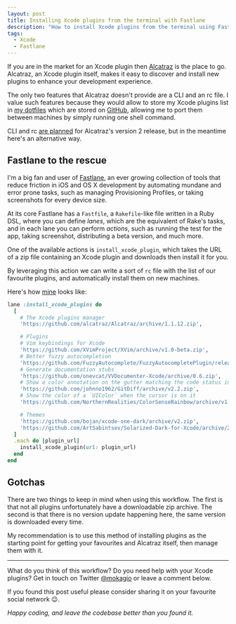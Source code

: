 ```yaml
---
layout: post
title: Installing Xcode plugins from the terminal with Fastlane
description: "How to install Xcode plugins from the terminal using Fastlane, and persist them across machines."
tags:
  - Xcode
  - Fastlane
---
```


If you are in the market for an Xcode plugin then [Alcatraz](http://alcatraz.io/) is the place to go. Alcatraz, an Xcode plugin itself, makes it easy to discover and install new plugins to enhance your development experience.

The only two features that Alcatraz doesn't provide are a CLI and an rc file. I value such features because they would allow to store my Xcode plugins list in [my dotfiles](https://github.com/mokagio/dotfiles) which are stored on [GitHub](https://github.com), allowing me to port them between machines by simply running one shell command.

CLI and rc [are planned](https://github.com/alcatraz/Alcatraz/issues/201) for Alcatraz's version 2 release, but in the meantime here's an alternative way.

## Fastlane to the rescue

I'm a big fan and user of [Fastlane](https://fastlane.tools/), an ever growing collection of tools that reduce friction in iOS and OS X development by automating mundane and error prone tasks, such as managing Provisioning Profiles, or taking screenshots for every device size.

At its core Fastlane has a `Fastfile`, a `Rakefile`-like file written in a Ruby DSL, where you can define _lanes_, which are the equivalent of Rake's tasks, and in each lane you can perform _actions_, such as running the test for the app, taking screenshot, distributing a beta version, and much more.

One of the available actions is `install_xcode_plugin`, which takes the URL of a zip file containing an Xcode plugin and downloads then install it for you.

By leveraging this action we can write a sort of `rc` file with the list of our favourite plugins, and automatically install them on new machines.

Here's how [mine](https://github.com/mokagio/dotfiles/blob/master/Fastlane/Fastfile) looks like:

```ruby
lane :install_xcode_plugins do
  [
    # The Xcode plugins manager
    'https://github.com/alcatraz/Alcatraz/archive/1.1.12.zip',

    # Plugins
    # Vim keybindings for Xcode
    'https://github.com/XVimProject/XVim/archive/v1.0-beta.zip',
    # Better fuzzy autocompletion
    'https://github.com/FuzzyAutocomplete/FuzzyAutocompletePlugin/releases/download/v2.1.1/FuzzyAutocomplete-2.1.1.zip',
    # Generate documentation stubs
    'https://github.com/onevcat/VVDocumenter-Xcode/archive/0.6.zip',
    # Show a color annotation on the gutter matching the code status in git
    'https://github.com/johnno1962/GitDiff/archive/v2.2.zip',
    # Show the color of a `UIColor` when the cursor is on it
    'https://github.com/NorthernRealities/ColorSenseRainbow/archive/v1.1.0.zip',

    # Themes
    'https://github.com/bojan/xcode-one-dark/archive/v2.zip',
    'https://github.com/ArtSabintsev/Solarized-Dark-for-Xcode/archive/2.0.0.zip',
  ]
  .each do |plugin_url|
    install_xcode_plugin(url: plugin_url)
  end
end
```

## Gotchas

There are two things to keep in mind when using this workflow. The first is that not all plugins unfortunately have a downloadable zip archive. The second is that there is no version update happening here, the same version is downloaded every time.

My recommendation is to use this method of installing plugins as the starting point for getting your favourites and Alcatraz itself, then manage them with it.

---

What do you think of this workflow? Do you need help with your Xcode plugins? Get in touch on Twitter [@mokagio](https://twitter.com/mokagio) or leave a comment below.

If you found this post useful please consider sharing it on your favourite social network 😉.

_Happy coding, and leave the codebase better than you found it._
